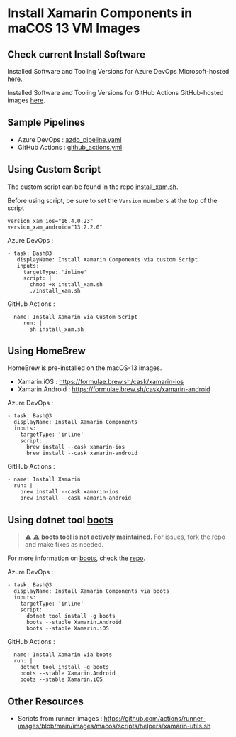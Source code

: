 # Install Xamarin Components in maCOS 13 VM Images

## Check current Install Software

Installed Software and Tooling Versions for Azure DevOps Microsoft-hosted [here](https://learn.microsoft.com/en-us/azure/devops/pipelines/agents/hosted?view=azure-devops&tabs=yaml#software).

Installed Software and Tooling Versions for GitHub Actions GitHub-hosted images [here](https://github.com/actions/runner-images/tree/main?tab=readme-ov-file#about).

## Sample Pipelines
 - Azure DevOps : [azdo_pipeline.yaml](/azdo_pipeline.yaml)
 - GitHub Actions : [github_actions.yml](.github/workflows/main.yml)

## Using Custom Script 

The custom script can be found in the repo [install_xam.sh](/install_xam.sh). 

Before using script, be sure to set the `Version` numbers at the top of the script 

```
version_xam_ios="16.4.0.23"
version_xam_android="13.2.2.0"
```

Azure DevOps : 

```
- task: Bash@3
   displayName: Install Xamarin Components via custom Script
   inputs:
     targetType: 'inline'
     script: |
       chmod +x install_xam.sh
       ./install_xam.sh
```

GitHub Actions :

```
- name: Install Xamarin via Custom Script
     run: |
       sh install_xam.sh
```

## Using HomeBrew 

HomeBrew is pre-installed on the macOS-13 images. 

- Xamarin.iOS : https://formulae.brew.sh/cask/xamarin-ios
- Xamarin.Android : https://formulae.brew.sh/cask/xamarin-android


Azure DevOps :

```
- task: Bash@3
  displayName: Install Xamarin Components
  inputs:
    targetType: 'inline'
    script: |
      brew install --cask xamarin-ios
      brew install --cask xamarin-android
```

GitHub Actions : 
```
- name: Install Xamarin
  run: |
    brew install --cask xamarin-ios
    brew install --cask xamarin-android
```

## Using dotnet tool [boots](https://github.com/jonathanpeppers/boots/tree/main) 

> ⚠️ :warning: **boots tool is not actively maintained.**
For issues, fork the repo and make fixes as needed. 

For more information on [boots](https://github.com/jonathanpeppers/boots/tree/main), check the [repo](https://github.com/jonathanpeppers/boots/tree/main?tab=readme-ov-file#boots). 

Azure DevOps :
```
- task: Bash@3
  displayName: Install Xamarin Components via boots
  inputs:
    targetType: 'inline'
    script: |
      dotnet tool install -g boots
      boots --stable Xamarin.Android
      boots --stable Xamarin.iOS
```

GitHub Actions : 
```
- name: Install Xamarin via boots
  run: |
    dotnet tool install -g boots
    boots --stable Xamarin.Android
    boots --stable Xamarin.iOS
```


## Other Resources 

- Scripts from runner-images : https://github.com/actions/runner-images/blob/main/images/macos/scripts/helpers/xamarin-utils.sh 
